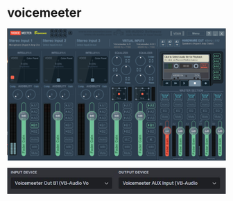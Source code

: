 # voicemeeter

![1t](https://raw.githubusercontent.com/mhalfaraby/voicemeeter/main/voicemeeter%20banana.png)

![2](https://raw.githubusercontent.com/mhalfaraby/voicemeeter/main/voicemeeter%20banana2.JPG)
